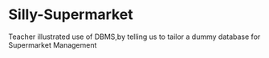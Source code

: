 # Silly-Supermarket
Teacher illustrated use of DBMS,by telling us to tailor a dummy database for Supermarket Management
